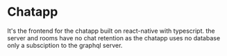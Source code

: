 # Chatapp

It's the frontend for the chatapp built on react-native with typescript. the server and rooms have no chat retention as the chatapp uses no database only a subsciption to the graphql server.
